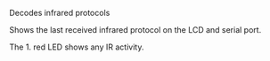 Decodes infrared protocols

Shows the last received infrared protocol on the LCD and serial port.

The 1. red LED shows any IR activity.

